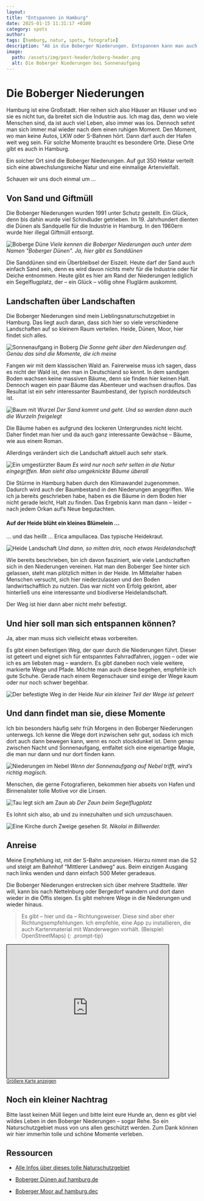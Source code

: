 ```yaml
---
layout: 
title: "Entspannen in Hamburg"
date: 2025-01-15 11:31:17 +0100
category: spots
author: 
tags: [hamburg, natur, spots, fotografie]
description: "Ab in die Boberger Niederungen. Entspannen kann man auch in der Großstadt."
image:
  path: /assets/img/post-header/boberg-header.png
  alt: Die Boberger Niederungen bei Sonnenaufgang
---
```


# Die Boberger Niederungen

Hamburg ist eine Großstadt. Hier reihen sich also Häuser an Häuser und wo sie es nicht tun, da breitet sich die Industrie aus. Ich mag das, denn wo viele Menschen sind, da ist auch viel Leben, also immer was los. Dennoch sehnt man sich immer mal wieder nach dem einen ruhigen Moment. Den Moment, wo man keine Autos, LKW oder S-Bahnen hört. Dann darf auch der Hafen weit weg sein. Für solche Momente braucht es besondere Orte. Diese Orte gibt es auch in Hamburg. 

Ein solcher Ort sind die Boberger Niederungen. Auf gut 350 Hektar verteilt sich eine abwechslungsreiche Natur und eine einmalige Artenvielfalt. 

Schauen wir uns doch einmal um ...

## Von Sand und Giftmüll

Die Boberger Niederungen wurden 1991 unter Schutz gestellt. Ein Glück, denn bis dahin wurde viel Schindluder getrieben. Im 19. Jahrhundert dienten die Dünen als Sandquelle für die Industrie in Hamburg. In den 1960ern wurde hier illegal Giftmüll entsorgt. 

![Boberge Düne](/assets/img/boberg/boberger-sandduene.jpg)
_Viele kennen die Boberger Niederungen auch unter dem Namen "Boberger Dünen". Ja, hier gibt es Sanddünen_

Die Sanddünen sind ein Überbleibsel der Eiszeit. Heute darf der Sand auch einfach Sand sein, denn es wird davon nichts mehr für die Industrie oder für Deiche entnommen. Heute gibt es hier am Rand der Niederungen lediglich ein Segelflugplatz, der – ein Glück – völlig ohne Fluglärm auskommt.

## Landschaften über Landschaften

Die Boberger Niederungen sind mein Lieblingsnaturschutzgebiet in Hamburg. Das liegt auch daran, dass sich hier so viele verschiedene Landschaften auf so kleinem Raum verteilen. Heide, Dünen, Moor, hier findet sich alles.

![Sonnenaufgang in Boberg](/assets/img/boberg/baeume-bei-sonnenaufgang.jpg)
_Die Sonne geht über den Niederungen auf. Genau das sind die Momente, die ich meine_

Fangen wir mit dem klassischen Wald an. Fairerweise muss ich sagen, dass es nicht der Wald ist, den man in Deutschland so kennt. In dem sandigen Boden wachsen keine massiven Bäume, denn sie finden hier keinen Halt. Dennoch wagen ein paar Bäume das Abenteuer und wachsen drauflos. Das Resultat ist ein sehr interessanter Baumbestand, der typisch norddeutsch ist. 


![Baum mit Wurzel](/assets/img/boberg/baum-mit-wurzel.jpg)
_Der Sand kommt und geht. Und so werden dann auch die Wurzeln freigelegt_

Die Bäume haben es aufgrund des lockeren Untergrundes nicht leicht. Daher findet man hier und da auch ganz interessante Gewächse – Bäume, wie aus einem Roman.

Allerdings verändert sich die Landschaft aktuell auch sehr stark. 

![Ein umgestürzter Baum](/assets/img/boberg/umgestuerzter-baum.jpg)
_Es wird nur noch sehr selten in die Natur eingegriffen. Man sieht also umgeknickte Bäume überall_

Die Stürme in Hamburg haben durch den Klimawandel zugenommen. Dadurch wird auch der Baumbestand in den Niederungen angegriffen. Wie ich ja bereits geschrieben habe, haben es die Bäume in dem Boden hier nicht gerade leicht, Halt zu finden. Das Ergebnis kann man dann – leider – nach jedem Orkan auf’s Neue begutachten.

#### Auf der Heide blüht ein kleines Blümelein ...

... und das heißt ... Erica ampullacea. Das typische Heidekraut.

![Heide Landschaft](/assets/img/boberg/heide-landschaft.jpg)
_Und dann, so mitten drin, noch etwas Heidelandschaft_

Wie bereits beschrieben, bin ich davon fasziniert, wie viele Landschaften sich in den Niederungen vereinen. Hat man den Boberger See hinter sich gelassen, steht man plötzlich mitten in der Heide. Im Mittelalter haben Menschen versucht, sich hier niederzulassen und den Boden landwirtschaftlich zu nutzen. Das war nicht von Erfolg gekrönt, aber hinterließ uns eine interessante und biodiverse Heidelandschaft.

Der Weg ist hier dann aber nicht mehr befestigt. 

## Und hier soll man sich entspannen können?

Ja, aber man muss sich vielleicht etwas vorbereiten.

Es gibt einen befestigen Weg, der quer durch die Niederungen führt. Dieser ist geteert und eignet sich für entspanntes Fahrradfahren, joggen – oder wie ich es am liebsten mag – wandern. Es gibt daneben noch viele weitere, markierte Wege und Pfade. Möchte man auch diese begehen, empfehle ich gute Schuhe. Gerade nach einem Regenschauer sind einige der Wege kaum oder nur noch schwer begehbar. 

![Der befestigte Weg in der Heide](/assets/img/boberg/weg-und-heide.jpg)
_Nur ein kleiner Teil der Wege ist geteert_

## Und dann findet man sie, diese Momente

Ich bin besonders häufig sehr früh Morgens in den Boberger Niederungen unterwegs. Ich kenne die Wege dort inzwischen sehr gut, sodass ich mich dort auch dann bewegen kann, wenn es noch stockdunkel ist. Denn genau zwischen Nacht und Sonnenaufgang, entfaltet sich eine eigenartige Magie, die man nur dann und nur dort finden kann.

![Niederungen im Nebel](/assets/img/boberg/niederungen-im-nebel.jpg)
_Wenn der Sonnenaufgang auf Nebel trifft, wird’s richtig magisch._

Menschen, die gerne Fotografieren, bekommen hier abseits von Hafen und Binnenalster tolle Motive vor die Linsen. 

![Tau legt sich am Zaun ab](/assets/img/boberg/tau-an-zaundraht.jpg)
_Der Zaun beim Segelflugplatz_

Es lohnt sich also, ab und zu innezuhalten und sich umzuschauen. 

![Eine Kirche durch Zweige gesehen](/assets/img/boberg/kirche-durch-zweige.jpg)
_St. Nikolai in Billwerder._

## Anreise

Meine Empfehlung ist, mit der S-Bahn anzureisen. Hierzu nimmt man die S2 und steigt am Bahnhof “Mittlerer Landweg“ aus. Beim einzigen Ausgang nach links wenden und dann einfach 500 Meter geradeaus. 

Die Boberger Niederungen erstrecken sich über mehrere Stadtteile. Wer will, kann bis nach Nettelnburg oder Bergedorf wandern und dort dann wieder in die Öffis steigen. Es gibt mehrere Wege in die Niederungen und wieder hinaus. 

> Es gibt – hier und da – Richtungsweiser. Diese sind aber eher Richtungsempfehlungen. Ich empfehle, eine App zu installieren, die auch Kartenmaterial mit Wanderwegen vorhält. (Beispiel: OpenStreetMaps)
{: .prompt-tip}

<iframe width="425" height="350" src="https://www.openstreetmap.org/export/embed.html?bbox=10.125532150268556%2C53.50192111540838%2C10.164113044738771%2C53.51378898243286&amp;layer=mapnik" style="border: 1px solid black"></iframe><br/><small><a href="https://www.openstreetmap.org/#map=16/53.50786/10.14482">Größere Karte anzeigen</a></small>

## Noch ein kleiner Nachtrag

Bitte lasst keinen Müll liegen und bitte leint eure Hunde an, denn es gibt viel wildes Leben in den Boberger Niederungen – sogar Rehe. So ein Naturschutzgebiet muss von uns allen geschützt werden. Zum Dank können wir hier immerhin tolle und schöne Momente verleben.  

## Ressourcen

* [Alle Infos über dieses tolle Naturschutzgebiet](https://www.boberger-duenen.de/)

* [Boberger Dünen auf hamburg.de](https://www.hamburg.de/politik-und-verwaltung/behoerden/bukea/themen/boden-und-geologie/geologie/geologie-in-hamburg/geotourismus/geotope-im-hamburger-raum/boberger-duenen-bergedorf-168438)

* [Boberger Moor auf hamburg.dec](https://www.hamburg.de/politik-und-verwaltung/behoerden/bukea/themen/boden-und-geologie/geologie/geologie-in-hamburg/geotourismus/geotope-im-hamburger-raum/boberger-moor-168448)

[](https://loki-schmidt-stiftung.de/mitmachen-und-erleben/boberger-duenenhaus/nsg-boberger-niederung.html)